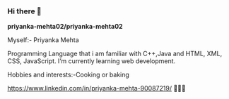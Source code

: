 ### Hi there 👋

**priyanka-mehta02/priyanka-mehta02** 

Myself:- Priyanka Mehta

Programming Language that i am familiar with C++,Java and  HTML, XML, CSS, JavaScript.
 I’m currently learning  web development. 
 
Hobbies and interests:-Cooking or baking

https://www.linkedin.com/in/priyanka-mehta-90087219/
:wave::woman_teacher:


